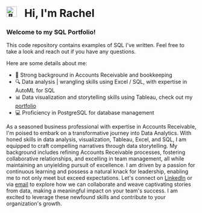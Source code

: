 # <img src="https://fonts.gstatic.com/s/e/notoemoji/latest/1f44b/512.gif" alt="👋" width="28"> &nbsp; Hi, I'm Rachel
### Welcome to my SQL Portfolio! 

This code repository contains examples of SQL I've written. Feel free to take a look and reach out if you have any questions.

Here are some details about me:
 - 🏦 Strong background in Accounts Receivable and bookkeeping
 - 🔍 Data analysis | wrangling skills using Excel / SQL, with expertise in AutoML for SQL
 - 📊 Data visualization and storytelling skills using Tableau, check out my [portfolio](https://public.tableau.com/app/profile/rachel.esquivel/vizzes)
 - 💻 Proficiency in PostgreSQL for database management


As a seasoned business professional with expertise in Accounts Receivable, I'm poised to embark on a transformative journey into Data Analytics. With honed skills in data analysis, visualization, Tableau, Excel, and SQL, I am equipped to craft compelling narratives through data storytelling. My background includes refining Accounts Receivable processes, fostering collaborative relationships, and excelling in team management, all while maintaining an unyielding pursuit of excellence. I am driven by a passion for continuous learning and possess a natural knack for leadership, enabling me to not only meet but exceed expectations. Let's connect on [LinkedIn](https://www.linkedin.com/in/rachel-esquivel-dataanalytics/) or via [email](mailto:rachel.esquivel@gmail.com) to explore how we can collaborate and weave captivating stories from data, making a meaningful impact on your team's success. I am excited to leverage these newfound skills and contribute to your organization's growth.
